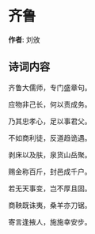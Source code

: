 # 齐鲁

**作者**: 刘攽

## 诗词内容

齐鲁大儒师，专门盛章句。

应物非己长，何以责成务。

乃其忠孝心，足以事君父。

不如商利徒，反道趋诡遇。

剥床以及肤，泉货山岳聚。

赐金称百斤，封邑成千户。

若无天事变，岂不厚且固。

商鞅既诛夷，桑羊亦刀锯。

寄言逢掖人，施施幸安步。

